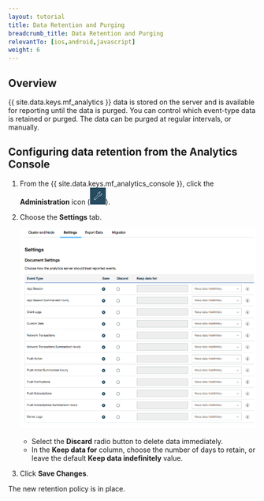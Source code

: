 ```yaml
---
layout: tutorial
title: Data Retention and Purging
breadcrumb_title: Data Retention and Purging
relevantTo: [ios,android,javascript]
weight: 6
---
```

<!-- NLS_CHARSET=UTF-8 -->
## Overview

{{ site.data.keys.mf_analytics }} data is stored on the server and is available for reporting until the data is purged. You can control which event-type data is retained or purged. The data can be purged at regular intervals, or manually.


## Configuring data retention from the Analytics Console

1. From the {{ site.data.keys.mf_analytics_console }}, click the **Administration** icon (<img  alt="wrench icon" style="margin:0;display:inline" src="wrench.png"/>).
2. Choose the **Settings** tab.

   ![Data retention configuration](analytics_console_data_retention.png)

   * Select the **Discard** radio button to delete data immediately.
   * In the **Keep data for** column, choose the number of days to retain, or leave the default **Keep data indefinitely** value.

3. Click **Save Changes**.

The new retention policy is in place.
